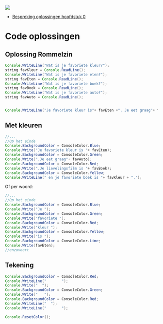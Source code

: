 
![](../assets/infoclip.png)

* [Bespreking oplossingen hoofdstuk 0](https://ap.cloud.panopto.eu/Panopto/Pages/Viewer.aspx?id=1a353c40-e317-4b1d-b81b-a966007b8ed2)

# Code oplossingen

## Oplossing Rommelzin

```java
Console.WriteLine("Wat is je favoriete kleur?");
string favKleur = Console.ReadLine();
Console.WriteLine("Wat is je favoriete eten?");
string favEten = Console.ReadLine();
Console.WriteLine("Wat is je favoriete boek?");
string favBoek = Console.ReadLine();
Console.WriteLine("Wat is je favoriete auto?");
string favAuto = Console.ReadLine();


Console.WriteLine("Je favoriete kleur is"+ favEten +". Je eet graag"+ favAuto +". Je lievelingsfilm is"+ favBoek +" en je favoriete boek is "+ favKleur);
```

## Met kleuren

```java
//...
//Op het einde
Console.BackgroundColor = ConsoleColor.Blue;
Console.Write("Je favoriete kleur is "+ favEten);
Console.BackgroundColor = ConsoleColor.Green;
Console.Write(".Je eet graag"+ favAuto);
Console.BackgroundColor = ConsoleColor.Red;
Console.Write(".Je lievelingsfilm is "+ favBoek);
Console.BackgroundColor = ConsoleColor.Yellow;
Console.WriteLine(" en je favoriete boek is "+ favKleur + ".");
```

Of per woord:

```java
//...
//Op het einde
Console.BackgroundColor = ConsoleColor.Blue;
Console.Write("Je ");
Console.BackgroundColor = ConsoleColor.Green;
Console.Write("favoriete ");
Console.BackgroundColor = ConsoleColor.Red;
Console.Write("kleur ");
Console.BackgroundColor = ConsoleColor.Yellow;
Console.Write("is ");
Console.BackgroundColor = ConsoleColor.Lime;
Console.Write(favEten);
//enzovoort
```



## Tekening

```java
Console.BackgroundColor = ConsoleColor.Red; 
Console.WriteLine("       ");
Console.Write("  ");
Console.BackgroundColor = ConsoleColor.Green;
Console.Write("   ");
Console.BackgroundColor = ConsoleColor.Red;
Console.WriteLine("  ");
Console.WriteLine("       ");

Console.ResetColor();
```